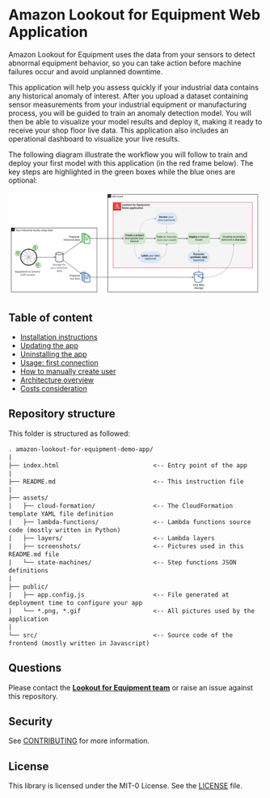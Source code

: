 # Amazon Lookout for Equipment Web Application
Amazon Lookout for Equipment uses the data from your sensors to detect abnormal equipment behavior, so you
can take action before machine failures occur and avoid unplanned downtime.

This application will help you assess quickly if your industrial data contains any historical anomaly of 
interest. After you upload a dataset containing sensor measurements from your industrial equipment or 
manufacturing process, you will be guided to train an anomaly detection model. You will then be able to 
visualize your model results and deploy it, making it ready to receive your shop floor live data. This 
application also includes an operational dashboard to visualize your live results.

The following diagram illustrate the workflow you will follow to train and deploy your first model with 
this application (in the red frame below). The key steps are highlighted in the green boxes while the blue 
ones are optional:

<img src="public/application-workflow-diagram.png" alt="App workflow details" width="1000px" />

## Table of content

* [Installation instructions](INSTALL.md)
* [Updating the app](INSTALL.md#update)
* [Uninstalling the app](INSTALL.md#uninstall)
* [Usage: first connection](USAGE.md)
* [How to manually create user](USAGE.md#manual-user-creation)
* [Architecture overview](ARCHITECTURE.md)
* [Costs consideration](ARCHITECTURE.md#costs)

## Repository structure
This folder is structured as followed:

```
. amazon-lookout-for-equipment-demo-app/
|
├── index.html                          <-- Entry point of the app
|
├── README.md                           <-- This instruction file
|
├── assets/
|   ├── cloud-formation/                <-- The CloudFormation template YAML file definition
|   ├── lambda-functions/               <-- Lambda functions source code (mostly written in Python)
|   ├── layers/                         <-- Lambda layers
|   ├── screenshots/                    <-- Pictures used in this README.md file
|   └── state-machines/                 <-- Step functions JSON definitions
|
├── public/
|   ├── app.config.js                   <-- File generated at deployment time to configure your app
|   └── *.png, *.gif                    <-- All pictures used by the application
|
└── src/                                <-- Source code of the frontend (mostly written in Javascript)
```

## Questions

Please contact the [**Lookout for Equipment team**](mailto:aws-custfeedback-l4edemoapp@amazon.fr?subject=Lookout%20for%20Equipment%20Demo%20App%20Feedback) or raise an issue against this repository.

## Security

See [CONTRIBUTING](CONTRIBUTING.md#security-issue-notifications) for more information.

## License

This library is licensed under the MIT-0 License. See the [LICENSE](LICENSE) file.